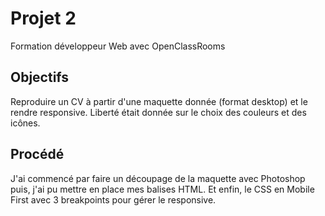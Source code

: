 # Projet 2

Formation développeur Web avec OpenClassRooms

## Objectifs

Reproduire un CV à partir d'une maquette donnée (format desktop) et le rendre responsive.
Liberté était donnée sur le choix des couleurs et des icônes.


## Procédé

J'ai commencé par faire un découpage de la maquette avec Photoshop puis, j'ai pu mettre en place mes balises HTML.
Et enfin, le CSS en Mobile First avec 3 breakpoints pour gérer le responsive.